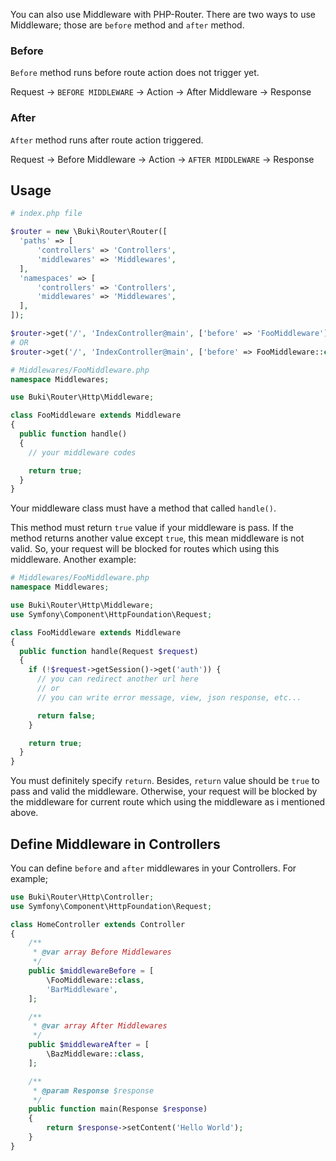 You can also use Middleware with PHP-Router. There are two ways to use Middleware; those are `before` method and `after` method. 

### Before 
`Before` method runs before route action does not trigger yet.

Request -> `BEFORE MIDDLEWARE` -> Action -> After Middleware -> Response

### After 
`After` method runs after route action triggered.

Request -> Before Middleware -> Action -> `AFTER MIDDLEWARE` -> Response

## Usage

```php
# index.php file

$router = new \Buki\Router\Router([
  'paths' => [
      'controllers' => 'Controllers',
      'middlewares' => 'Middlewares',
  ],
  'namespaces' => [
      'controllers' => 'Controllers',
      'middlewares' => 'Middlewares',
  ],
]);

$router->get('/', 'IndexController@main', ['before' => 'FooMiddleware']);
# OR 
$router->get('/', 'IndexController@main', ['before' => FooMiddleware::class]);
```

```php
# Middlewares/FooMiddleware.php
namespace Middlewares;

use Buki\Router\Http\Middleware;

class FooMiddleware extends Middleware
{
  public function handle()
  {
    // your middleware codes

    return true;
  }
}
```

Your middleware class must have a method that called `handle()`.

This method must return `true` value if your middleware is pass. If the method returns another value except `true`, this mean middleware is not valid. So, your request will be blocked for routes which using this middleware. Another example:

```php
# Middlewares/FooMiddleware.php
namespace Middlewares;

use Buki\Router\Http\Middleware;
use Symfony\Component\HttpFoundation\Request;

class FooMiddleware extends Middleware
{
  public function handle(Request $request)
  {
    if (!$request->getSession()->get('auth')) {
      // you can redirect another url here 
      // or 
      // you can write error message, view, json response, etc...

      return false;
    }

    return true;
  }
}
```
You must definitely specify `return`. Besides, `return` value should be `true` to pass and valid the middleware. Otherwise, your request will be blocked by the middleware for current route which using the middleware as i mentioned above.

## Define Middleware in Controllers

You can define `before` and `after` middlewares in your Controllers. For example;

```php
use Buki\Router\Http\Controller;
use Symfony\Component\HttpFoundation\Request;

class HomeController extends Controller
{
    /**
     * @var array Before Middlewares
     */
    public $middlewareBefore = [
        \FooMiddleware::class,
        'BarMiddleware',
    ];

    /**
     * @var array After Middlewares
     */
    public $middlewareAfter = [
        \BazMiddleware::class,
    ];

    /**
     * @param Response $response
     */
    public function main(Response $response)
    {
        return $response->setContent('Hello World');
    }
}
```